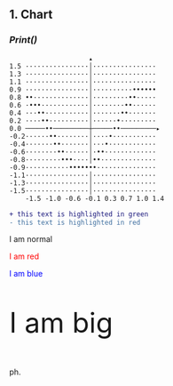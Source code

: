 ## 1. Chart
### *Print()*
```
                    ▴                
1.5 ················│················
1.3 ················│················
1.1 ················│················
0.9 ················│··········••••••
0.8 ••··············│·········••·····
0.6 ·•••············│········••······
0.4 ···••···········│·······••·······
0.2 ····••··········│······•·········
0.0 ─────••─────────┼─────••─────────▸
-0.2······••········│····•···········
-0.4·······••·······│···•············
-0.6········••······│·••·············
-0.8·········•••····│••··············
-0.9···········•••••••···············
-1.1················│················
-1.3················│················
-1.5················│················
    -1.5 -1.0 -0.6 -0.1 0.3 0.7 1.0 1.4
```

```diff
+ this text is highlighted in green
- this text is highlighted in red
```

<html>
<body>
<p>I am normal</p>
<p style="color:red;">I am red</p>
<p style="color:blue;">I am blue</p>
<p style="font-size:50px;">I am big</p>
</body>
</html>ph.</p> 
